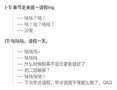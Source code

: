 
[-1] 春节走亲戚～请假ing
>--- 咕咕？咕！<br>
>--- 咕！咕？咕咕？<br>
>--- 沙发<br>

[1] 咕咕咕，请假一天。
>--- 咕咕咕~<br>
>--- 咕咕咕<br>
>--- 什么时候假条不显示更新就好了<br>
>--- 初二回娘家？<br>
>--- 咕咕咕咕！<br>
>--- 下次早点请假，早点说就不等那么晚了，QAQ<br>
